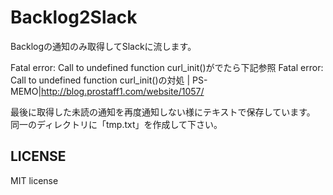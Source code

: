 # Backlog2Slack
Backlogの通知のみ取得してSlackに流します。

Fatal error: Call to undefined function curl_init()がでたら下記参照
Fatal error: Call to undefined function curl_init()の対処 | PS-MEMO|http://blog.prostaff1.com/website/1057/

最後に取得した未読の通知を再度通知しない様にテキストで保存しています。
同一のディレクトリに「tmp.txt」を作成して下さい。

LICENSE
-------
MIT license
